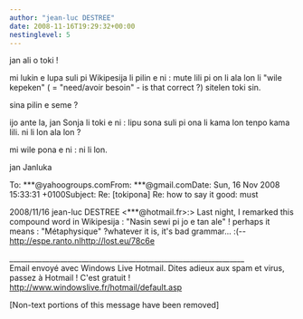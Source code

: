 ```yaml
---
author: "jean-luc DESTREE"
date: 2008-11-16T19:29:32+00:00
nestinglevel: 5
---
```

jan ali o toki !  
  
mi lukin e lupa suli pi Wikipesija li pilin e ni : mute lili pi on li ala lon li "wile kepeken" ( = "need/avoir besoin" - is that correct ?) sitelen toki sin.  
  
sina pilin e seme ?  
  
ijo ante la, jan Sonja li toki e ni : lipu sona suli pi ona li kama lon tenpo kama lili. ni li lon ala lon ?  
  
mi wile pona e ni : ni li lon.  
  
jan Janluka  
  
  
  
To: \*\*\*@yahoogroups.comFrom: \*\*\*@gmail.comDate: Sun, 16 Nov 2008 15:33:31 +0100Subject: Re: \[tokipona\] Re: how to say it good: must  
  
  
  
2008/11/16 jean-luc DESTREE <\*\*\*@hotmail.fr>:> Last night, I remarked this compound word in Wikipesija : "Nasin sewi pi jo e tan ale" ! perhaps it means : "Métaphysique" ?whatever it is, it's bad grammar... :(-- http://espe.ranto.nlhttp://lost.eu/78c6e  
  
  
  
  
  
\_\_\_\_\_\_\_\_\_\_\_\_\_\_\_\_\_\_\_\_\_\_\_\_\_\_\_\_\_\_\_\_\_\_\_\_\_\_\_\_\_\_\_\_\_\_\_\_\_\_\_\_\_\_\_\_\_\_\_\_\_\_\_\_\_  
Email envoyé avec Windows Live Hotmail. Dites adieux aux spam et virus, passez à Hotmail ! C'est gratuit !  
http://www.windowslive.fr/hotmail/default.asp  
  
\[Non-text portions of this message have been removed\]